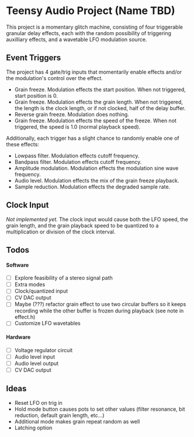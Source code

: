 # Teensy Audio Project (Name TBD)

This project is a momentary glitch machine, consisting of four triggerable granular delay effects, each with the random possibility of triggering auxilliary effects, and a wavetable LFO modulation source.

## Event Triggers

The project has 4 gate/trig inputs that momentarily enable effects and/or the modulation's control over the effect.

- Grain freeze. Modulation effects the start position. When not triggered, start position is 0.
- Grain freeze. Modulation effects the grain length. When not triggered, the length is the clock length, or if not clocked, half of the delay buffer.
- Reverse grain freeze. Modulation does nothing.
- Grain freeze. Modulation effects the speed of the freeze. When not triggered, the speed is 1.0 (normal playback speed).

Additionally, each trigger has a slight chance to randomly enable one of these effects:

- Lowpass filter. Modulation effects cutoff frequency.
- Bandpass filter. Modulation effects cutoff frequency.
- Amplitude modulation. Modulation effects the modulation sine wave frequency.
- Audio level. Modulation effects the mix of the grain freeze playback.
- Sample reduction. Modulation effects the degraded sample rate.

## Clock Input

*Not implemented yet.* The clock input would cause both the LFO speed, the grain length, and the grain playback speed to be quantized to a multiplication or division of the clock interval.

## Todos

#### Software
- [ ] Explore feasibility of a stereo signal path
- [ ] Extra modes
- [ ] Clock/quantized input
- [ ] CV DAC output
- [ ] Maybe (???) refactor grain effect to use two circular buffers so it keeps recording while the other buffer is frozen during playback (see note in effect.h)
- [ ] Customize LFO wavetables

#### Hardware
- [ ] Voltage regulator circuit
- [ ] Audio level input
- [ ] Audio level output
- [ ] CV DAC output

## Ideas
- Reset LFO on trig in
- Hold mode button causes pots to set other values (filter resonance, bit reduction, default grain length, etc...)
- Additional mode makes grain repeat random as well
- Latching option
